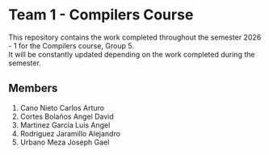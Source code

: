 # Team 1 - Compilers Course

This repository contains the work completed throughout the semester 2026 - 1 for the Compilers course, Group 5.  
It will be constantly updated depending on the work completed during the semester.

## Members
1. Cano Nieto Carlos Arturo
2. Cortes Bolaños Angel David 
3. Martinez Garcia Luis Angel
4. Rodriguez Jaramillo Alejandro
5. Urbano Meza Joseph Gael
